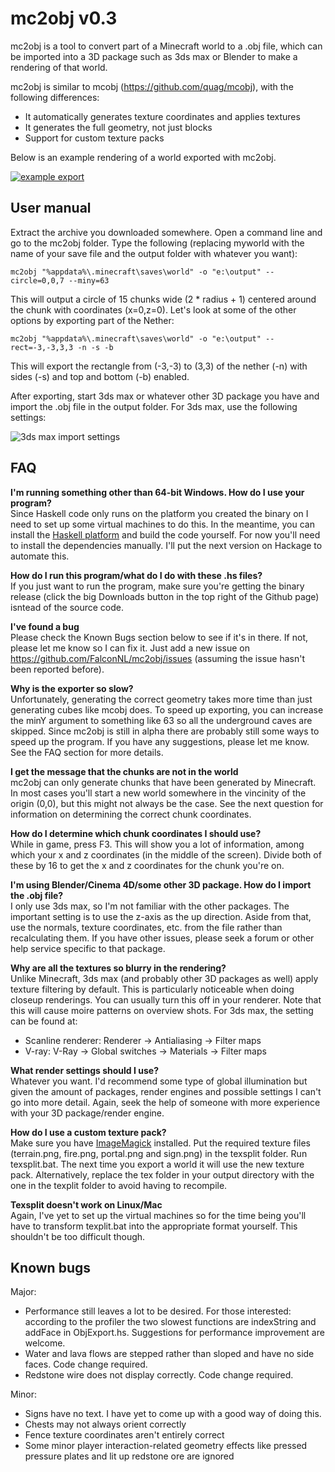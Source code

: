 mc2obj v0.3
===========

mc2obj is a tool to convert part of a Minecraft world to a .obj file, which
can be imported into a 3D package such as 3ds max or Blender to make a
rendering of that world.

mc2obj is similar to mcobj (https://github.com/quag/mcobj), with the following
differences:

* It automatically generates texture coordinates and applies textures
* It generates the full geometry, not just blocks
* Support for custom texture packs

Below is an example rendering of a world exported with mc2obj.

[![example export](http://2.bp.blogspot.com/-LvgUDF3sSZA/TmQDKXXhzFI/AAAAAAAAASU/9VdrdtFhLLE/s640/mc2obj_alpha.jpg "example export")](http://2.bp.blogspot.com/-LvgUDF3sSZA/TmQDKXXhzFI/AAAAAAAAASU/9VdrdtFhLLE/s1600/mc2obj_alpha.jpg)

User manual
-----------

Extract the archive you downloaded somewhere. Open a command line and go to the
mc2obj folder. Type the following (replacing myworld with the name of your save file
and the output folder with whatever you want):

    mc2obj "%appdata%\.minecraft\saves\world" -o "e:\output" --circle=0,0,7 --miny=63

This will output a circle of 15 chunks wide (2 * radius + 1) centered around the chunk
with coordinates (x=0,z=0). Let's look at some of the other options by exporting part
of the Nether:

    mc2obj "%appdata%\.minecraft\saves\world" -o "e:\output" --rect=-3,-3,3,3 -n -s -b

This will export the rectangle from (-3,-3) to (3,3) of the nether (-n) with sides (-s)
and top and bottom (-b) enabled.

After exporting, start 3ds max or whatever other 3D package you have and import the .obj
file in the output folder. For 3ds max, use the following settings:

![3ds max import settings](https://lh5.googleusercontent.com/-pm8T_hmlIso/TmQFe9mZsaI/AAAAAAAAASY/Xjeeg0jFtLI/s720/settings.jpg "3ds max import settings")

FAQ
---

__I'm running something other than 64-bit Windows. How do I use your program?__  
Since Haskell code only runs on the platform you created the binary on I need
to set up some virtual machines to do this. In the meantime, you can install the
[Haskell platform](http://hackage.haskell.org/platform) and build the code
yourself. For now you'll need to install the dependencies manually. I'll put the
next version on Hackage to automate this.

__How do I run this program/what do I do with these .hs files?__  
If you just want to run the program, make sure you're getting the binary release
(click the big Downloads button in the top right of the Github page) isntead of
the source code.

__I've found a bug__  
Please check the Known Bugs section below to see if it's in there.
If not, please let me know so I can fix it. Just add a new issue on
https://github.com/FalconNL/mc2obj/issues (assuming the issue hasn't
been reported before).

__Why is the exporter so slow?__  
Unfortunately, generating the correct geometry takes more time than just generating
cubes like mcobj does. To speed up exporting, you can increase the minY argument to
something like 63 so all the underground caves are skipped. 
Since mc2obj is still in alpha there are probably still some ways to speed up the
program. If you have any suggestions, please let me know. See the FAQ section for
more details.

__I get the message that the chunks are not in the world__  
mc2obj can only generate chunks that have been generated by Minecraft. In most cases
you'll start a new world somewhere in the vincinity of the origin (0,0), but this
might not always be the case. See the next question for information on determining
the correct chunk coordinates.

__How do I determine which chunk coordinates I should use?__  
While in game, press F3. This will show you a lot of information, among which your
x and z coordinates (in the middle of the screen). Divide both of these by 16 to get
the x and z coordinates for the chunk you're on.

__I'm using Blender/Cinema 4D/some other 3D package. How do I import the .obj file?__  
I only use 3ds max, so I'm not familiar with the other packages. The important
setting is to use the z-axis as the up direction. Aside from that, use the normals,
texture coordinates, etc. from the file rather than recalculating them. If you have
other issues, please seek a forum or other help service specific to that package.

__Why are all the textures so blurry in the rendering?__  
Unlike Minecraft, 3ds max (and probably other 3D packages as well) apply texture
filtering by default. This is particularly noticeable when doing closeup renderings.
You can usually turn this off in your renderer. Note that this will cause moire
patterns on overview shots. For 3ds max, the setting can be found at:

* Scanline renderer: Renderer -> Antialiasing -> Filter maps
* V-ray: V-Ray -> Global switches -> Materials -> Filter maps

__What render settings should I use?__  
Whatever you want. I'd recommend some type of global illumination but given the
amount of packages, render engines and possible settings I can't go into more detail.
Again, seek the help of someone with more experience with your 3D package/render engine.

__How do I use a custom texture pack?__  
Make sure you have [ImageMagick](http://www.imagemagick.org/script/binary-releases.php)
installed. Put the required texture files (terrain.png, fire.png, portal.png and sign.png)
in the texsplit folder. Run texsplit.bat. The next time you export a world it will
use the new texture pack. Alternatively, replace the tex folder in your output directory
with the one in the texplit folder to avoid having to recompile.

__Texsplit doesn't work on Linux/Mac__  
Again, I've yet to set up the virtual machines so for the time being you'll have to
transform texplit.bat into the appropriate format yourself. This shouldn't be too
difficult though.

Known bugs
----------
Major:

* Performance still leaves a lot to be desired. For those interested: according to the
  profiler the two slowest functions are indexString and addFace in ObjExport.hs.
  Suggestions for performance improvement are welcome.
* Water and lava flows are stepped rather than sloped and have no side faces.
  Code change required.
* Redstone wire does not display correctly. Code change required.

Minor:

* Signs have no text. I have yet to come up with a good way of doing this.
* Chests may not always orient correctly
* Fence texture coordinates aren't entirely correct
* Some minor player interaction-related geometry effects like pressed pressure
  plates and lit up redstone ore are ignored